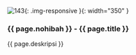---
---

![143](/static/img/hibahcms/143.png){: .img-responsive }{: width="350" }

### {{ page.nohibah }} - {{ page.title }}

{{ page.deskripsi }}
